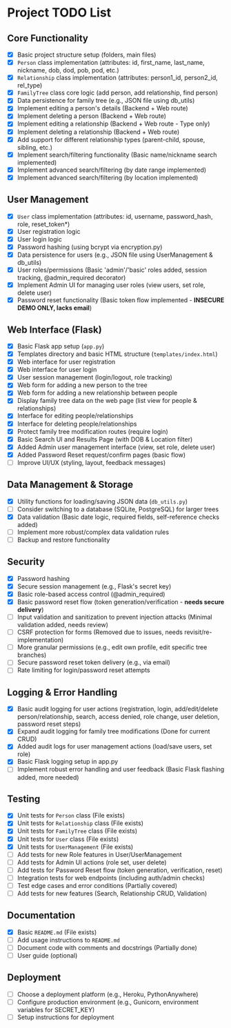 # Project TODO List

## Core Functionality
- [x] Basic project structure setup (folders, main files)
- [x] `Person` class implementation (attributes: id, first_name, last_name, nickname, dob, dod, pob, pod, etc.)
- [x] `Relationship` class implementation (attributes: person1_id, person2_id, rel_type)
- [x] `FamilyTree` class core logic (add person, add relationship, find person)
- [x] Data persistence for family tree (e.g., JSON file using db_utils)
- [x] Implement editing a person's details (Backend + Web route)
- [x] Implement deleting a person (Backend + Web route)
- [x] Implement editing a relationship (Backend + Web route - Type only)
- [x] Implement deleting a relationship (Backend + Web route)
- [x] Add support for different relationship types (parent-child, spouse, sibling, etc.)
- [x] Implement search/filtering functionality (Basic name/nickname search implemented)
- [x] Implement advanced search/filtering (by date range implemented)
- [x] Implement advanced search/filtering (by location implemented)

## User Management
- [x] `User` class implementation (attributes: id, username, password_hash, role, reset_token*)
- [x] User registration logic
- [x] User login logic
- [x] Password hashing (using bcrypt via encryption.py)
- [x] Data persistence for users (e.g., JSON file using UserManagement & db_utils)
- [x] User roles/permissions (Basic 'admin'/'basic' roles added, session tracking, @admin_required decorator)
- [x] Implement Admin UI for managing user roles (view users, set role, delete user)
- [x] Password reset functionality (Basic token flow implemented - **INSECURE DEMO ONLY, lacks email**)

## Web Interface (Flask)
- [x] Basic Flask app setup (`app.py`)
- [x] Templates directory and basic HTML structure (`templates/index.html`)
- [x] Web interface for user registration
- [x] Web interface for user login
- [x] User session management (login/logout, role tracking)
- [x] Web form for adding a new person to the tree
- [x] Web form for adding a new relationship between people
- [x] Display family tree data on the web page (list view for people & relationships)
- [x] Interface for editing people/relationships
- [x] Interface for deleting people/relationships
- [x] Protect family tree modification routes (require login)
- [x] Basic Search UI and Results Page (with DOB & Location filter)
- [x] Added Admin user management interface (view, set role, delete user)
- [x] Added Password Reset request/confirm pages (basic flow)
- [ ] Improve UI/UX (styling, layout, feedback messages)

## Data Management & Storage
- [x] Utility functions for loading/saving JSON data (`db_utils.py`)
- [ ] Consider switching to a database (SQLite, PostgreSQL) for larger trees
- [x] Data validation (Basic date logic, required fields, self-reference checks added)
- [ ] Implement more robust/complex data validation rules
- [ ] Backup and restore functionality

## Security
- [x] Password hashing
- [x] Secure session management (e.g., Flask's secret key)
- [x] Basic role-based access control (@admin_required)
- [x] Basic password reset flow (token generation/verification - **needs secure delivery**)
- [ ] Input validation and sanitization to prevent injection attacks (Minimal validation added, needs review)
- [ ] CSRF protection for forms (Removed due to issues, needs revisit/re-implementation)
- [ ] More granular permissions (e.g., edit own profile, edit specific tree branches)
- [ ] Secure password reset token delivery (e.g., via email)
- [ ] Rate limiting for login/password reset attempts

## Logging & Error Handling
- [x] Basic audit logging for user actions (registration, login, add/edit/delete person/relationship, search, access denied, role change, user deletion, password reset steps)
- [x] Expand audit logging for family tree modifications (Done for current CRUD)
- [x] Added audit logs for user management actions (load/save users, set role)
- [x] Basic Flask logging setup in app.py
- [ ] Implement robust error handling and user feedback (Basic Flask flashing added, more needed)

## Testing
- [x] Unit tests for `Person` class (File exists)
- [x] Unit tests for `Relationship` class (File exists)
- [x] Unit tests for `FamilyTree` class (File exists)
- [x] Unit tests for `User` class (File exists)
- [x] Unit tests for `UserManagement` (File exists)
- [ ] Add tests for new Role features in User/UserManagement
- [ ] Add tests for Admin UI actions (role set, user delete)
- [ ] Add tests for Password Reset flow (token generation, verification, reset)
- [ ] Integration tests for web endpoints (including auth/admin checks)
- [ ] Test edge cases and error conditions (Partially covered)
- [ ] Add tests for new features (Search, Relationship CRUD, Validation)

## Documentation
- [x] Basic `README.md` (File exists)
- [ ] Add usage instructions to `README.md`
- [ ] Document code with comments and docstrings (Partially done)
- [ ] User guide (optional)

## Deployment
- [ ] Choose a deployment platform (e.g., Heroku, PythonAnywhere)
- [ ] Configure production environment (e.g., Gunicorn, environment variables for SECRET_KEY)
- [ ] Setup instructions for deployment